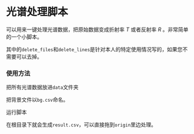 # 光谱处理脚本

可以用来一键处理光谱数据，把原始数据变成折射率 $T$ 或者反射率 $R$ 。非常简单的一个小脚本。

其中的`delete_files`和`delete_lines`是针对本人的特定使用情况写的，如果您不需要可以去掉。

### 使用方法

把所有光谱数据放进`data`文件夹

把背景文件以`bg.csv`命名。

运行脚本

在根目录下就会生成`result.csv`，可以直接拖到`origin`里边处理。